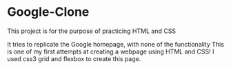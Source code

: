 # Google-Clone

This project is for the purpose of practicing HTML and CSS

It tries to replicate the Google homepage, with none of the functionality
This is one of my first attempts at creating a webpage using HTML and CSS!
I used css3 grid and flexbox to create this page.
